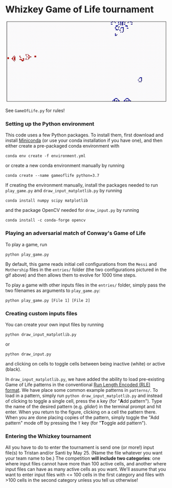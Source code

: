 # Whizkey Game of Life tournament

![Example match of the Adversarial Game of Life](movies/Messi_vs_Mothership/Messi_vs_Mothership.gif)

See ``GameOfLife.py`` for rules!

### Setting up the Python environment
This code uses a few Python packages. To install them, first download and install [Miniconda](https://docs.conda.io/en/latest/miniconda.html) (or use your conda installation if you have one), and then either create a pre-packaged conda environment with
```shell
conda env create -f environment.yml
```
or create a new conda environment manually by running
```shell
conda create --name gameoflife python=3.7
```
If creating the environment manually, install the packages needed to run ``play_game.py`` and ``draw_input_matplotlib.py`` by running
```shell
conda install numpy scipy matplotlib
```
and the package OpenCV needed for ``draw_input.py`` by running
```shell
conda install -c conda-forge opencv
```

### Playing an adversarial match of Conway's Game of Life
To play a game, run
```shell
python play_game.py
```
By default, this game reads initial cell configurations from the ``Messi`` and ``Mothership`` files in the ``entries/`` folder (the two configurations pictured in the gif above) and then allows them to evolve for 1000 time steps. 

To play a game with other inputs files in the ``entries/`` folder, simply pass the two filenames as arguments to ``play_game.py``:
```shell
python play_game.py [File 1] [File 2]
```

### Creating custom inputs files
You can create your own input files by running
```shell
python draw_input_matplotlib.py
```
or
```shell
python draw_input.py
```
and clicking on cells to toggle cells between being inactive (white) or active (black).

In ```draw_input_matplotlib.py```, we have added the ability to load pre-existing Game of Life patterns in the conventional [Run Length Encoded (RLE) format](https://www.conwaylife.com/wiki/Run_Length_Encoded). We have place some common example patterns in ``patterns/``. To load in a pattern, simply run ``python draw_input_matplotlib.py`` and instead of clicking to toggle a single cell, press the `A` key (for "**A**dd pattern"). Type the name of the desired pattern (e.g. *glider*) in the terminal prompt and hit enter. When you return to the figure, clicking on a cell the pattern there. When you are done placing copies of the pattern, simply toggle the "Add pattern" mode off by pressing the `T` key (for "**T**oggle add pattern").

### Entering the Whizkey tournament
All you have to do to enter the tournament is send one (or more!) input file(s) to Tristan and/or Santi by May 25. (Name the file whatever you want your team name to be.) The competition **will include two categories**: one where input files cannot have more than 100 active cells, and another where input files can have as many active cells as you want. We'll assume that you want to enter input files with <= 100 cells in the first category and files with >100 cells in the second category unless you tell us otherwise!
